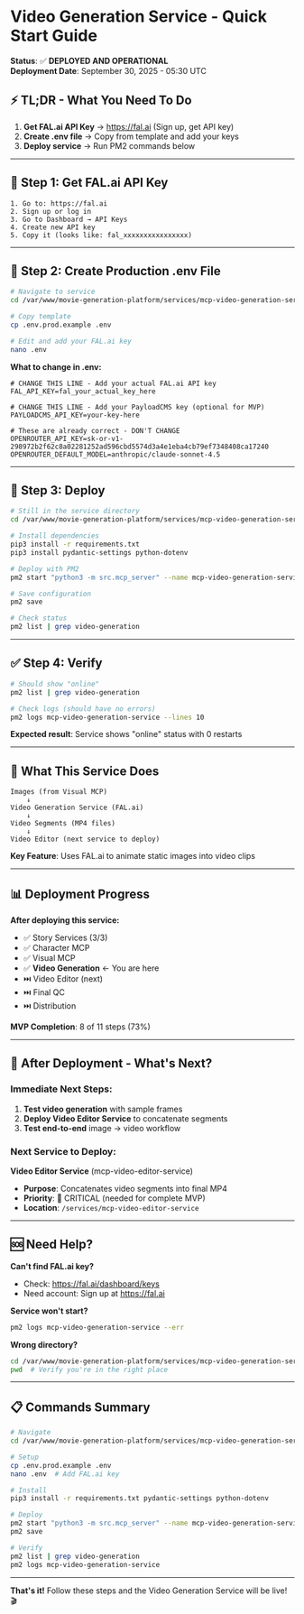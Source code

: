 # Video Generation Service - Quick Start Guide

**Status**: ✅ **DEPLOYED AND OPERATIONAL**  
**Deployment Date**: September 30, 2025 - 05:30 UTC

## ⚡ TL;DR - What You Need To Do

1. **Get FAL.ai API Key** → https://fal.ai (Sign up, get API key)
2. **Create .env file** → Copy from template and add your keys
3. **Deploy service** → Run PM2 commands below

---

## 🔑 Step 1: Get FAL.ai API Key

```
1. Go to: https://fal.ai
2. Sign up or log in
3. Go to Dashboard → API Keys
4. Create new API key
5. Copy it (looks like: fal_xxxxxxxxxxxxxxxx)
```

---

## 📝 Step 2: Create Production .env File

```bash
# Navigate to service
cd /var/www/movie-generation-platform/services/mcp-video-generation-service/services/mcp-video-generation-service

# Copy template
cp .env.prod.example .env

# Edit and add your FAL.ai key
nano .env
```

**What to change in .env:**
```env
# CHANGE THIS LINE - Add your actual FAL.ai API key
FAL_API_KEY=fal_your_actual_key_here

# CHANGE THIS LINE - Add your PayloadCMS key (optional for MVP)
PAYLOADCMS_API_KEY=your-key-here

# These are already correct - DON'T CHANGE
OPENROUTER_API_KEY=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
OPENROUTER_DEFAULT_MODEL=anthropic/claude-sonnet-4.5
```

---

## 🚀 Step 3: Deploy

```bash
# Still in the service directory
cd /var/www/movie-generation-platform/services/mcp-video-generation-service/services/mcp-video-generation-service

# Install dependencies
pip3 install -r requirements.txt
pip3 install pydantic-settings python-dotenv

# Deploy with PM2
pm2 start "python3 -m src.mcp_server" --name mcp-video-generation-service

# Save configuration
pm2 save

# Check status
pm2 list | grep video-generation
```

---

## ✅ Step 4: Verify

```bash
# Should show "online"
pm2 list | grep video-generation

# Check logs (should have no errors)
pm2 logs mcp-video-generation-service --lines 10
```

**Expected result**: Service shows "online" status with 0 restarts

---

## 🎯 What This Service Does

```
Images (from Visual MCP) 
    ↓
Video Generation Service (FAL.ai)
    ↓
Video Segments (MP4 files)
    ↓
Video Editor (next service to deploy)
```

**Key Feature**: Uses FAL.ai to animate static images into video clips

---

## 📊 Deployment Progress

**After deploying this service:**
- ✅ Story Services (3/3)
- ✅ Character MCP
- ✅ Visual MCP  
- ✅ **Video Generation** ← You are here
- ⏭️ Video Editor (next)
- ⏭️ Final QC
- ⏭️ Distribution

**MVP Completion**: 8 of 11 steps (73%)

---

## 🔄 After Deployment - What's Next?

### Immediate Next Steps:
1. **Test video generation** with sample frames
2. **Deploy Video Editor Service** to concatenate segments
3. **Test end-to-end** image → video workflow

### Next Service to Deploy:
**Video Editor Service** (mcp-video-editor-service)
- **Purpose**: Concatenates video segments into final MP4
- **Priority**: 🔴 CRITICAL (needed for complete MVP)
- **Location**: `/services/mcp-video-editor-service`

---

## 🆘 Need Help?

**Can't find FAL.ai key?**
- Check: https://fal.ai/dashboard/keys
- Need account: Sign up at https://fal.ai

**Service won't start?**
```bash
pm2 logs mcp-video-generation-service --err
```

**Wrong directory?**
```bash
cd /var/www/movie-generation-platform/services/mcp-video-generation-service/services/mcp-video-generation-service
pwd  # Verify you're in the right place
```

---

## 📋 Commands Summary

```bash
# Navigate
cd /var/www/movie-generation-platform/services/mcp-video-generation-service/services/mcp-video-generation-service

# Setup
cp .env.prod.example .env
nano .env  # Add FAL.ai key

# Install
pip3 install -r requirements.txt pydantic-settings python-dotenv

# Deploy
pm2 start "python3 -m src.mcp_server" --name mcp-video-generation-service
pm2 save

# Verify
pm2 list | grep video-generation
pm2 logs mcp-video-generation-service
```

---

**That's it!** Follow these steps and the Video Generation Service will be live! 🎬
